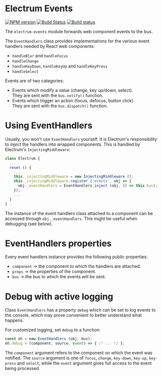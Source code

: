 # Electrum Events

[![NPM version](https://img.shields.io/npm/v/electrum-events.svg)](https://www.npmjs.com/package/electrum-events)
[![Build Status](https://travis-ci.org/epsitec-sa/electrum-events.svg?branch=master)](https://travis-ci.org/epsitec-sa/electrum-events)
[![Build status](https://ci.appveyor.com/api/projects/status/0kuudrbhwiunp0k0?svg=true)](https://ci.appveyor.com/project/epsitec/electrum-events)

The `electrum-events` module forwards web component events to the bus.

The `EventHandlers` class provides implementations for the various event
handlers needed by React web components:

* `handleBlur` and `handleFocus`
* `handleChange`
* `handleKeyDown`, `handleKeyUp` and `handleKeyPress`
* `handleSelect`

Events are of two categories:

* Events which modify a value (change, key up/down, select).  
  They are sent with the `bus.notify()` function.
* Events which trigger an action (focus, defocus, button click).  
  They are sent with the `bus.dispatch()` function.

# Using EventHandlers

Usually, you won't use `EventHandlers` yourself. It is Electrum's
responsibility to _inject_ the handlers into wrapped components.
This is handled by Electrum's `InjectingMiddleware`:

```javascript
class Electrum {
  ...
  reset () {
    ...
    this._injectingMiddleware = new InjectingMiddleware ();
    this._injectingMiddleware.register ('events', obj => {
      obj._eventHandlers = EventHandlers.inject (obj, () => this.bus);
    });
    ...
  }
}
```

The instance of the event handlers class attached to a component
can be accessed through `obj._eventHandlers`. This might be useful
when debugging (see below).

# EventHandlers properties

Every event handlers instance provides the following public properties:

* `component` &rarr; the component to which the handlers are attached.
* `props` &rarr; the properties of the component.
* `bus` &rarr; the bus to which the events will be sent.

# Debug with active logging

Class `EventHandlers` has a property `debug` which can be set to log
events to the console, which may prove convenient to better understand
what happens.

For customized logging, set `debug` to a function:

```javascript
const eh = new EventHandlers (obj, bus);
eh.debug = (component, source, event) => { /* ... */ };
```

The `component` argument refers to the component on which the event
was notified. The `source` argument is one of `focus`, `change`,
`key-down`, `key-up`, `key-press` and `select`, while the `event`
argument gives full access to the event being processed.
